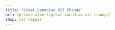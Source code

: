 ```yaml
---
title: "Great Canadian Oil Change"
url: /prince-albert/great-canadian-oil-change/
shop: car repair
---
```

